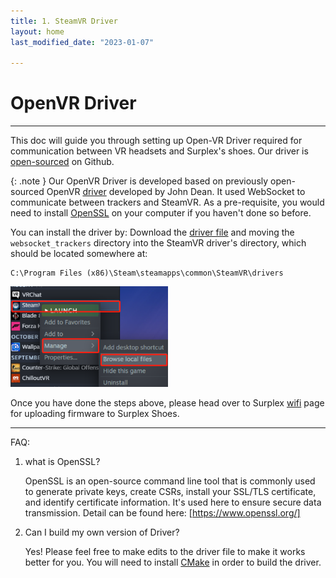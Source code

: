 ```yaml
---
title: 1. SteamVR Driver
layout: home
last_modified_date: "2023-01-07"

---
```

# **OpenVR Driver**
---

This doc will guide you through setting up Open-VR Driver required for communication between VR headsets and Surplex's shoes. Our driver is [open-sourced] on Github.

{: .note }
Our OpenVR Driver is developed based on previously open-sourced OpenVR [driver] developed by John Dean. It used WebSocket to communicate between trackers and SteamVR. As a pre-requisite, you would need to install [OpenSSL] on your computer if you haven't done so before.

You can install the driver by: Download the [driver file] and moving the `websocket_trackers` directory into the SteamVR driver's directory, which should be located somewhere at: 
````
C:\Program Files (x86)\Steam\steamapps\common\SteamVR\drivers
````

   <!-- ![driver_location](assets/driver_location.png) -->

<img src="assets/driver_location.png" width="50%"/>

Once you have done the steps above, please head over to Surplex [wifi] page for uploading firmware to Surplex Shoes.


---

FAQ:
1. what is OpenSSL?

    OpenSSL is an open-source command line tool that is commonly used to generate private keys, create CSRs, install your SSL/TLS certificate, and identify certificate information. It's used here to ensure secure data transmission. Detail can be found here: [https://www.openssl.org/]

2. Can I build my own version of Driver?

    Yes! Please feel free to make edits to the driver file to make it works better for you. You will need to install [CMake] in order to build the driver. 

[Cmake]: https://cmake.org/
[https://www.openssl.org/]: https://www.openssl.org/
[driver]: https://github.com/John-Dean/OpenVR-Tracker-Websocket-Driver
[OpenSSL]: https://slproweb.com/products/Win32OpenSSL.html 
[driver file]: https://github.com/surplex-io/OpenVR-Driver/releases/download/1.1.0/websocket_trackers.zip
[wifi]: ../wifi.html
[open-sourced]: https://github.com/surplex-io/OpenVR-Driver/